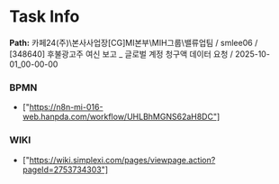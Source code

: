 # Task Info

**Path:** 카페24(주)\본사사업장\[CG]MI본부\MIH그룹\밸류업팀 / smlee06 / [348640] 후불광고주 여신 보고 _ 글로벌 계정 청구액 데이터 요청 / 2025-10-01_00-00-00

### BPMN
- ["https://n8n-mi-016-web.hanpda.com/workflow/UHLBhMGNS62aH8DC"]

### WIKI
- ["https://wiki.simplexi.com/pages/viewpage.action?pageId=2753734303"]

